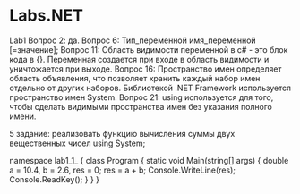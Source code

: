 # Labs.NET
Lab1
Вопрос 2: да.
Вопрос 6: Тип_переменной имя_переменной [=значение];
Вопрос 11: Область видимости переменной в c# - это блок кода в {}. Переменная создается при входе в область видимости и уничтожается при выходе.
Вопрос 16: Пространство имен определяет область объявления, что позволяет хранить каждый набор имен отдельно от других наборов. Библиотекой .NET Framework используется пространство имен System.
Вопрос 21: using используется для того, чтобы сделать видимыми пространства имен без указания полного имени.

5 задание: реализовать функцию вычисления суммы двух  вещественных чисел
using System;

namespace lab1_1_
{
    class Program
    {
        static void Main(string[] args)
        { 
            double a = 10.4, b = 2.6, res = 0;
            res = a + b;
            Console.WriteLine(res);
            Console.ReadKey();
        }
    }
}
